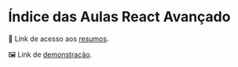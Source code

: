# Índice das Aulas React Avançado
📄 Link de acesso aos <a href="https://cord-delivery-7eb.notion.site/React-Avan-ado-0dd7bebfaf364c1f8544098923b060e5">resumos</a>. 

🖼 Link de <a href="https://idyllic-marzipan-9dbc3b.netlify.app/">demonstração</a>.

